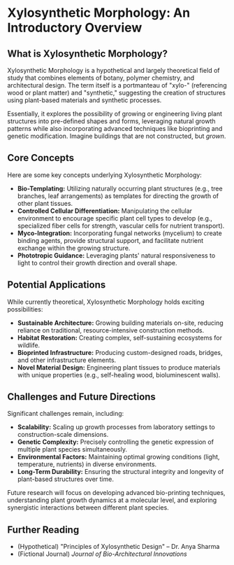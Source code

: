 # Xylosynthetic Morphology: An Introductory Overview

## What is Xylosynthetic Morphology?

Xylosynthetic Morphology is a hypothetical and largely theoretical field of study that combines elements of botany, polymer chemistry, and architectural design. The term itself is a portmanteau of "xylo-" (referencing wood or plant matter) and "synthetic," suggesting the creation of structures using plant-based materials and synthetic processes.

Essentially, it explores the possibility of growing or engineering living plant structures into pre-defined shapes and forms, leveraging natural growth patterns while also incorporating advanced techniques like bioprinting and genetic modification. Imagine buildings that are not constructed, but *grown*.

## Core Concepts

Here are some key concepts underlying Xylosynthetic Morphology:

*   **Bio-Templating:** Utilizing naturally occurring plant structures (e.g., tree branches, leaf arrangements) as templates for directing the growth of other plant tissues.
*   **Controlled Cellular Differentiation:** Manipulating the cellular environment to encourage specific plant cell types to develop (e.g., specialized fiber cells for strength, vascular cells for nutrient transport).
*   **Myco-Integration:** Incorporating fungal networks (mycelium) to create binding agents, provide structural support, and facilitate nutrient exchange within the growing structure.
*   **Phototropic Guidance:** Leveraging plants' natural responsiveness to light to control their growth direction and overall shape.

## Potential Applications

While currently theoretical, Xylosynthetic Morphology holds exciting possibilities:

*   **Sustainable Architecture:**  Growing building materials on-site, reducing reliance on traditional, resource-intensive construction methods.
*   **Habitat Restoration:**  Creating complex, self-sustaining ecosystems for wildlife.
*   **Bioprinted Infrastructure:**  Producing custom-designed roads, bridges, and other infrastructure elements.
*   **Novel Material Design:** Engineering plant tissues to produce materials with unique properties (e.g., self-healing wood, bioluminescent walls).

## Challenges and Future Directions

Significant challenges remain, including:

*   **Scalability:**  Scaling up growth processes from laboratory settings to construction-scale dimensions.
*   **Genetic Complexity:**  Precisely controlling the genetic expression of multiple plant species simultaneously.
*   **Environmental Factors:** Maintaining optimal growing conditions (light, temperature, nutrients) in diverse environments.
*   **Long-Term Durability:** Ensuring the structural integrity and longevity of plant-based structures over time.

Future research will focus on developing advanced bio-printing techniques, understanding plant growth dynamics at a molecular level, and exploring synergistic interactions between different plant species.

## Further Reading

*   (Hypothetical) "Principles of Xylosynthetic Design" – Dr. Anya Sharma
*   (Fictional Journal) *Journal of Bio-Architectural Innovations*